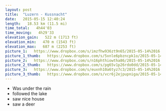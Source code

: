 ```yaml
---
layout: post
title:  "Luzern - Kussnacht"
date:   2015-05-15 12:40:24
length:   18.53 km (11.5 mi)
time_total:   4h44'03
time_moving:   4h29'33
elevation_gain:   522 m (1713 ft)
elevation_min:   470 m (1543 ft)
elevation_max:   687 m (2253 ft)
picture_1:   https://www.dropbox.com/s/imzfhw936zt9n65/2015-05-14%2016.02.53.jpg?dl=1
picture_1_thumb:   https://www.dropbox.com/s/5xnle6pbzncpk1o/2015-05-14%2016.02.53-thumb.jpg?dl=1
picture_2:   https://www.dropbox.com/s/n16phthiowtha86/2015-05-14%2016.03.05.jpg?dl=1
picture_2_thumb:   https://www.dropbox.com/s/pg65v1p26rdo0dd/2015-05-14%2016.03.05-thumb.jpg?dl=1
picture_3:   https://www.dropbox.com/s/euxnh10a6tyz7c3/2015-05-14%2016.13.08.jpg?dl=1
picture_3_thumb:   https://www.dropbox.com/s/vcr6j2ejpupniga/2015-05-14%2016.13.08-thumb.jpg?dl=1
---
```

- Was under the rain
- followed the lake
- saw nice house
- saw a deer
